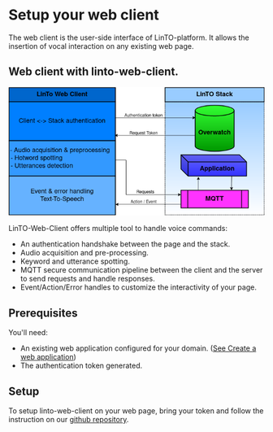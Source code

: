 # Setup your web client

The web client is the user-side interface of LinTO-platform. It allows the insertion of vocal interaction on any existing web page.

## Web client with linto-web-client.

<div style="text-align:center"><img src="../_media/use_cases/LinTOWebClient.png" /></div>

LinTO-Web-Client offers multiple tool to handle voice commands:

* An authentication handshake between the page and the stack.
* Audio acquisition and pre-processing.
* Keyword and utterance spotting.
* MQTT secure communication pipeline between the client and the server to send requests and handle responses. 
* Event/Action/Error handles to customize the interactivity of your page.

## Prerequisites

You'll need:
* An existing web application configured for your domain. ([See Create a web application](use_case/web_app))
* The authentication token generated.


## Setup

To setup linto-web-client on your web page, bring your token and follow the instruction on our [github repository](https://github.com/linto-ai/linto-web-client).